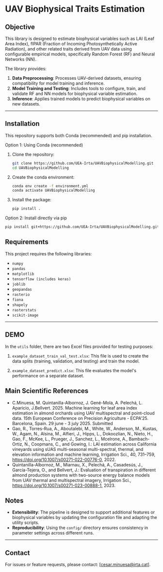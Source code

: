 
# UAV Biophysical Traits Estimation

## Objective

This library is designed to estimate biophysical variables such as LAI (Leaf Area Index), fIPAR (Fraction of Incoming Photosynthetically Active Radiation), and other related traits derived from UAV data using configurable empirical models, specifically Random Forest (RF) and Neural Networks (NN).

The library provides:

1. **Data Preprocessing**: Processes UAV-derived datasets, ensuring compatibility for model training and inference.
2. **Model Training and Testing**: Includes tools to configure, train, and validate RF and NN models for biophysical variable estimation.
3. **Inference**: Applies trained models to predict biophysical variables on new datasets.

---

## Installation

This repository supports both Conda (recommended) and pip installation.

Option 1: Using Conda (recommended)
1. Clone the repository:
   ```bash
   git clone https://github.com/UEA-Irta/UAVBiophysicalModelling.git
   cd UAVBiophysicalModelling
   

2. Create the conda environment:
   ```bash
   conda env create -f environment.yml
   conda activate UAVBiophysicalModelling


3. Install the package:
   ```bash
   pip install .


Option 2: Install directly via pip
```bash
pip install git+https://github.com/UEA-Irta/UAVBiophysicalModelling.git
```

## Requirements

This project requires the following libraries:

- `numpy`
- `pandas`
- `matplotlib`
- `tensorflow (includes keras)`
- `joblib`
- `geopandas`
- `rasterio`
- `fiona`
- `shapely`
- `rasterstats`
- `scikit-image`

---

## DEMO


In the `utils` folder, there are two Excel files provided for testing purposes:

1. `example_dataset_train_val_test.xlsx`: This file is used to create the data splits (training, validation, and testing) and train the model.

2. `example_dataset_predict.xlsx`: This file evaluates the model's performance on a separate dataset.


## Main Scientific References

- C.Minuesa, M. Quintanilla-Albornoz, J. Gené-Mola, A. Pelechá, L. Aparicio, J.Bellvert. 2025. Machine learning for leaf area index estimation in almond orchards using UAV multispectral and point-cloud data. 15th European Conference on Precision Agriculture - ECPA'25. Barcelona, Spain. 29 june - 3 july 2025. Submitted
- Gao, R., Torres-Rua, A., Aboutalebi, M., White, W., Anderson, M., Kustas, W., Agam, N., Alsina, M., Alfieri, J., Hipps, L., Dokoozlian, N., Nieto, H., Gao, F., McKee, L., Prueger, J., Sanchez, L., Mcelrone, A., Bambach-Ortiz, N., Coopmans, C., and Gowing, I.: LAI estimation across California vineyards using sUAS multi-seasonal multi-spectral, thermal, and elevation information and machine learning, Irrigation Sci., 40, 731–759, https://doi.org/10.1007/s00271-022-00776-0, 2022. 
- Quintanilla-Albornoz, M., Miarnau, X., Pelechá, A., Casadesús, J., García-Tejera, O., and Bellvert, J.: Evaluation of transpiration in different almond production systems with two-source energy balance models from UAV thermal and multispectral imagery, Irrigation Sci., https://doi.org/10.1007/s00271-023-00888-1, 2023. 

## Notes

- **Extensibility**: The pipeline is designed to support additional features or biophysical variables by updating the configuration file and adapting the utility scripts.
- **Reproducibility**: Using the `config/` directory ensures consistency in parameter settings across different runs.

---

## Contact

For issues or feature requests, please contact: [cesar.minuesa@irta.cat].

